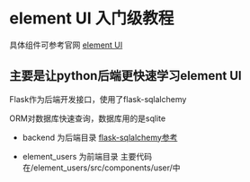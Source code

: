 # element UI 入门级教程

具体组件可参考官网 [element UI](https://element.eleme.cn/#/zh-CN/component/installation)

## 主要是让python后端更快速学习element UI

Flask作为后端开发接口，使用了flask-sqlalchemy

ORM对数据库快速查询，数据库用的是sqlite

- backend 为后端目录
  [flask-sqlalchemy参考](http://www.jiege.tech/extensions/flask-sqlalchemy.html)
  
- element_users 为前端目录
  主要代码在/element_users/src/components/user/中

